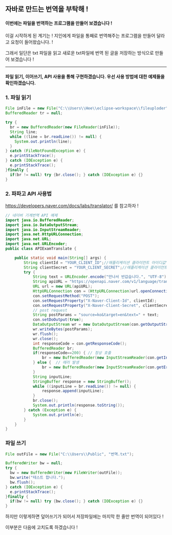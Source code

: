 ## 자바로 만드는 번역을 부탁해 !

#### 이번에는 파일을 번역하는 프로그램을 만들어 보겠습니다 !

이걸 시작하게 된 계기는 ! 지인에게 파일을 통째로 번역해주는 프로그램을 만들어 달라고 요청이 들어왔습니다. ! 

그래서 일단은 txt 파일을 읽고 새로운 txt파일에 번역 된 글을 저장하는 방식으로 만들어 보겠습니다 !

---

#### 파일 읽기, 이어쓰기, API 사용을 통해 구현하겠습니다. 우선 사용 방법에 대한 예제들을 확인하겠습니다.

### 1. 파일 읽기

```java
File inFile = new File("C:\\Users\\Hee\\eclipse-workspace\\fileuploder", "test.txt");
BufferedReader tr = null;

try {
  br = new BufferedReader(new FileReader(inFile));
  String line;
  while ((line = br.readLine()) != null) {
    System.out.println(line);
  }
} catch (FileNotFoundException e) {
  e.printStackTrace();
} catch (IOException e) {
  e.printStackTrace();
}finally {
  if(br != null) try {br.close(); } catch (IOException e) {}
}
```

### 2. 파파고 API 사용법

https://developers.naver.com/docs/labs/translator/ 를 참고하자 !

```java
// 네이버 기계번역 API 예제
import java.io.BufferedReader;
import java.io.DataOutputStream;
import java.io.InputStreamReader;
import java.net.HttpURLConnection;
import java.net.URL;
import java.net.URLEncoder;
public class APIExamTranslate {

    public static void main(String[] args) {
        String clientId = "YOUR_CLIENT_ID";//애플리케이션 클라이언트 아이디값";
        String clientSecret = "YOUR_CLIENT_SECRET";//애플리케이션 클라이언트 시크릿값";
        try {
            String text = URLEncoder.encode("만나서 반갑습니다.", "UTF-8");
            String apiURL = "https://openapi.naver.com/v1/language/translate";
            URL url = new URL(apiURL);
            HttpURLConnection con = (HttpURLConnection)url.openConnection();
            con.setRequestMethod("POST");
            con.setRequestProperty("X-Naver-Client-Id", clientId);
            con.setRequestProperty("X-Naver-Client-Secret", clientSecret);
            // post request
            String postParams = "source=ko&target=en&text=" + text;
            con.setDoOutput(true);
            DataOutputStream wr = new DataOutputStream(con.getOutputStream());
            wr.writeBytes(postParams);
            wr.flush();
            wr.close();
            int responseCode = con.getResponseCode();
            BufferedReader br;
            if(responseCode==200) { // 정상 호출
                br = new BufferedReader(new InputStreamReader(con.getInputStream()));
            } else {  // 에러 발생
                br = new BufferedReader(new InputStreamReader(con.getErrorStream()));
            }
            String inputLine;
            StringBuffer response = new StringBuffer();
            while ((inputLine = br.readLine()) != null) {
                response.append(inputLine);
            }
            br.close();
            System.out.println(response.toString());
        } catch (Exception e) {
            System.out.println(e);
        }
    }
}
```

### 파일 쓰기

```java
File outFile = new File("C:\\Users\\Public", "번역.txt");

BufferedWriter bw = null;
try {
  bw = new BufferedWriter(new FileWriter(outFile));
  bw.write("테스트 합니다.");
  bw.flush();
} catch (IOException e) {
  e.printStackTrace();
}finally {
  if(bw != null) try {bw.close(); } catch (IOException e) {}
}
```

하지만 이렇게하면 덮어쓰기가 되어서 저장파일에는 마지막 한 줄만 번역이 되어있다 ! 

이부분은 다음에 고치도록 하겠습니다 !